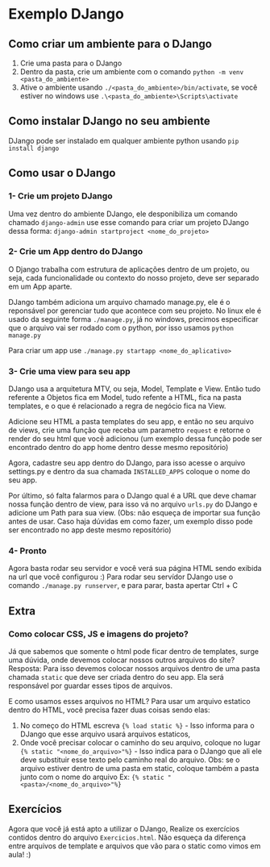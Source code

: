 # Exemplo DJango #

## Como criar um ambiente para o DJango ##
 1. Crie uma pasta para o DJango
 2. Dentro da pasta, crie um ambiente com o comando ```python -m venv <pasta_do_ambiente>```
 3. Ative o ambiente usando ```./<pasta_do_ambiente>/bin/activate```, se você estiver no windows use ```.\<pasta_do_ambiente>\Scripts\activate```

## Como instalar DJango no seu ambiente ##
 DJango pode ser instalado em qualquer ambiente python usando ```pip install django```

## Como usar o DJango ##

### 1- Crie um projeto DJango ###
 Uma vez dentro do ambiente DJango, ele desponibiliza um comando chamado ```django-admin``` use esse comando para criar um projeto DJango dessa forma: ```django-admin startproject <nome_do_projeto>```

### 2- Crie um App dentro do DJango ###
 O Django trabalha com estrutura de aplicações dentro de um projeto, ou seja, cada funcionalidade ou contexto do nosso projeto, deve ser separado em um App aparte. 

 DJango também adiciona um arquivo chamado manage.py, ele é o reponsável por gerenciar tudo que acontece com seu projeto. No linux ele é usado da seguinte forma ```./manage.py```, já no windows, precimos especificar que o arquivo vai ser rodado com o python, por isso usamos ```python manage.py```

 Para criar um app use ```./manage.py startapp <nome_do_aplicativo>```

### 3- Crie uma view para seu app ###
 DJango usa a arquitetura MTV, ou seja, Model, Template e View. Então tudo referente a Objetos fica em Model, tudo refente a HTML, fica na pasta templates, e o que é relacionado a regra de negócio fica na View.
 
 Adicione seu HTML a pasta templates do seu app, e então no seu arquivo de views, crie uma função que receba um parametro ```request``` e retorne o render do seu html que você adicionou (um exemplo dessa função pode ser encontrado dentro do app home dentro desse mesmo repositório)

 Agora, cadastre seu app dentro do DJango, para isso acesse o arquivo settings.py e dentro da sua chamada ```INSTALLED_APPS``` coloque o nome do seu app.

 Por último, só falta falarmos para o DJango qual é a URL que deve chamar nossa função dentro de view, para isso vá no arquivo ```urls.py``` do DJango e adicione um Path para sua view. (Obs: não esqueça de importar sua função antes de usar. Caso haja dúvidas em como fazer, um exemplo disso pode ser encontrado no app deste mesmo repositório)

### 4- Pronto ###
Agora basta rodar seu servidor e você verá sua página HTML sendo exibida na url que você configurou :)
Para rodar seu servídor DJango use o comando ```./manage.py runserver```, e para parar, basta apertar Ctrl + C

## Extra ##

### Como colocar CSS, JS e imagens do projeto? ###
Já que sabemos que somente o html pode ficar dentro de templates, surge uma dúvida, onde devemos colocar nossos outros arquivos do site?
Resposta: Para isso devemos colocar nossos arquivos dentro de uma pasta chamada ```static``` que deve ser criada dentro do seu app. Ela será responsável por guardar esses tipos de arquivos.

E como usamos esses arquivos no HTML?
Para usar um arquivo estatico dentro do HTML, você precisa fazer duas coisas sendo elas:
 1. No começo do HTML escreva ```{% load static %}``` - Isso informa para o DJango que esse arquivo usará arquivos estaticos,
 2. Onde você precisar colocar o caminho do seu arquivo, coloque no lugar ```{% static "<nome_do_arquivo>"%}``` - Isso indica para o DJango que ali ele deve substituir esse texto pelo caminho real do arquivo. Obs: se o arquivo estiver dentro de uma pasta em static, coloque também a pasta junto com o nome do arquivo Ex: ```{% static "<pasta>/<nome_do_arquivo>"%}```

 ## Exercícios ##
Agora que você já está apto a utilizar o DJango, Realize os exercícios contidos dentro do arquivo ```Exercicios.html```.
Não esqueça da diferença entre arquivos de template e arquivos que vão para o static como vimos em aula! :)